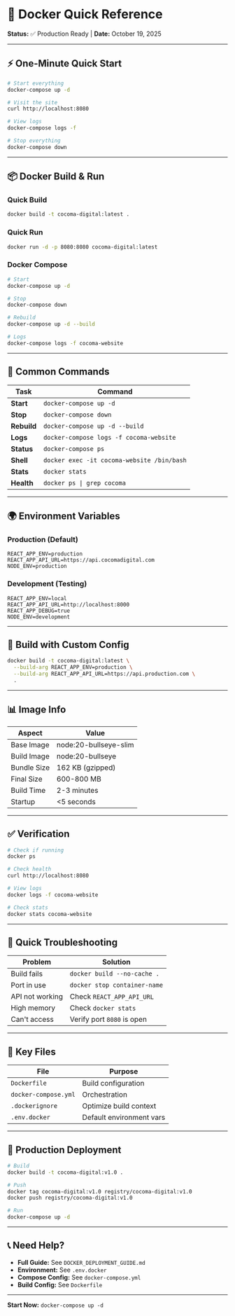 # 🐳 Docker Quick Reference

**Status:** ✅ Production Ready | **Date:** October 19, 2025

---

## ⚡ One-Minute Quick Start

```bash
# Start everything
docker-compose up -d

# Visit the site
curl http://localhost:8080

# View logs
docker-compose logs -f

# Stop everything
docker-compose down
```

---

## 📦 Docker Build & Run

### Quick Build

```bash
docker build -t cocoma-digital:latest .
```

### Quick Run

```bash
docker run -d -p 8080:8080 cocoma-digital:latest
```

### Docker Compose

```bash
# Start
docker-compose up -d

# Stop
docker-compose down

# Rebuild
docker-compose up -d --build

# Logs
docker-compose logs -f cocoma-website
```

---

## 🎯 Common Commands

| Task        | Command                                    |
| ----------- | ------------------------------------------ |
| **Start**   | `docker-compose up -d`                     |
| **Stop**    | `docker-compose down`                      |
| **Rebuild** | `docker-compose up -d --build`             |
| **Logs**    | `docker-compose logs -f cocoma-website`    |
| **Status**  | `docker-compose ps`                        |
| **Shell**   | `docker exec -it cocoma-website /bin/bash` |
| **Stats**   | `docker stats`                             |
| **Health**  | `docker ps \| grep cocoma`                 |

---

## 🌍 Environment Variables

### Production (Default)

```
REACT_APP_ENV=production
REACT_APP_API_URL=https://api.cocomadigital.com
NODE_ENV=production
```

### Development (Testing)

```
REACT_APP_ENV=local
REACT_APP_API_URL=http://localhost:8000
REACT_APP_DEBUG=true
NODE_ENV=development
```

---

## 🔧 Build with Custom Config

```bash
docker build -t cocoma-digital:latest \
  --build-arg REACT_APP_ENV=production \
  --build-arg REACT_APP_API_URL=https://api.production.com \
  .
```

---

## 📊 Image Info

| Aspect      | Value                 |
| ----------- | --------------------- |
| Base Image  | node:20-bullseye-slim |
| Build Image | node:20-bullseye      |
| Bundle Size | 162 KB (gzipped)      |
| Final Size  | 600-800 MB            |
| Build Time  | 2-3 minutes           |
| Startup     | <5 seconds            |

---

## ✅ Verification

```bash
# Check if running
docker ps

# Check health
curl http://localhost:8080

# View logs
docker logs -f cocoma-website

# Check stats
docker stats cocoma-website
```

---

## 🐛 Quick Troubleshooting

| Problem         | Solution                     |
| --------------- | ---------------------------- |
| Build fails     | `docker build --no-cache .`  |
| Port in use     | `docker stop container-name` |
| API not working | Check `REACT_APP_API_URL`    |
| High memory     | Check `docker stats`         |
| Can't access    | Verify port `8080` is open   |

---

## 📁 Key Files

| File                 | Purpose                  |
| -------------------- | ------------------------ |
| `Dockerfile`         | Build configuration      |
| `docker-compose.yml` | Orchestration            |
| `.dockerignore`      | Optimize build context   |
| `.env.docker`        | Default environment vars |

---

## 🚀 Production Deployment

```bash
# Build
docker build -t cocoma-digital:v1.0 .

# Push
docker tag cocoma-digital:v1.0 registry/cocoma-digital:v1.0
docker push registry/cocoma-digital:v1.0

# Run
docker-compose up -d
```

---

## 📞 Need Help?

- **Full Guide:** See `DOCKER_DEPLOYMENT_GUIDE.md`
- **Environment:** See `.env.docker`
- **Compose Config:** See `docker-compose.yml`
- **Build Config:** See `Dockerfile`

---

**Start Now:** `docker-compose up -d`
